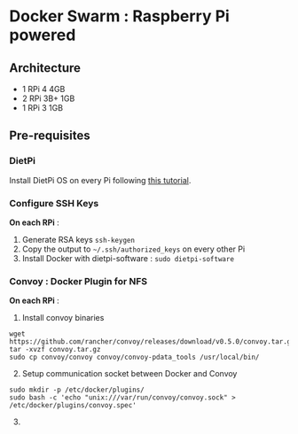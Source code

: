 # Docker Swarm : Raspberry Pi powered

## Architecture

- 1 RPi 4 4GB
- 2 RPi 3B+ 1GB
- 1 RPi 3 1GB

## Pre-requisites

### DietPi

Install DietPi OS on every Pi following [this tutorial](https://dietpi.com/phpbb/viewtopic.php?t=9).

### Configure SSH Keys

**On each RPi** :

1. Generate RSA keys `ssh-keygen`
2. Copy the output to `~/.ssh/authorized_keys` on every other Pi
3. Install Docker with dietpi-software : `sudo dietpi-software`

### Convoy : Docker Plugin for NFS

**On each RPi** :

1. Install convoy binaries

```shell
wget https://github.com/rancher/convoy/releases/download/v0.5.0/convoy.tar.gz
tar -xvzf convoy.tar.gz
sudo cp convoy/convoy convoy/convoy-pdata_tools /usr/local/bin/
```

2. Setup communication socket between Docker and Convoy

```shell
sudo mkdir -p /etc/docker/plugins/
sudo bash -c 'echo "unix:///var/run/convoy/convoy.sock" > /etc/docker/plugins/convoy.spec'
```

3. 
